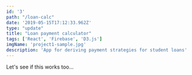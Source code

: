 ```yaml
---
id: '3'
path: "/loan-calc"
date: '2019-05-15T17:12:33.962Z'
type: "update"
title: "Loan payment calculator"
tags: ['React', 'Firebase', 'D3.js']
imgName: 'project1-sample.jpg'
description: 'App for deriving payment strategies for student loans'
---
```


Let's see if this works too...